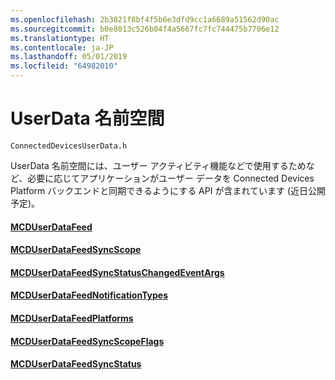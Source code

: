 ```yaml
---
ms.openlocfilehash: 2b3821f8bf4f5b6e3dfd9cc1a6689a51562d90ac
ms.sourcegitcommit: b0e8013c526b04f4a5667fc7fc744475b7706e12
ms.translationtype: HT
ms.contentlocale: ja-JP
ms.lasthandoff: 05/01/2019
ms.locfileid: "64982010"
---
```

# <a name="userdata-namespace"></a>UserData 名前空間

```
ConnectedDevicesUserData.h
```

UserData 名前空間には、ユーザー アクティビティ機能などで使用するためなど、必要に応じてアプリケーションがユーザー データを Connected Devices Platform バックエンドと同期できるようにする API が含まれています (近日公開予定)。

#### <a name="mcduserdatafeedmcduserdatafeedmd"></a>[MCDUserDataFeed](MCDUserDataFeed.md)
#### <a name="mcduserdatafeedsyncscopemcduserdatafeedsyncscopemd"></a>[MCDUserDataFeedSyncScope](MCDUserDataFeedSyncScope.md)
#### <a name="mcduserdatafeedsyncstatuschangedeventargsmcduserdatafeedsyncstatuschangedeventargsmd"></a>[MCDUserDataFeedSyncStatusChangedEventArgs](MCDUserDataFeedSyncStatusChangedEventArgs.md)
#### <a name="mcduserdatafeednotificationtypesmcduserdatafeednotificationtypesmd"></a>[MCDUserDataFeedNotificationTypes](MCDUserDataFeedNotificationTypes.md)
#### <a name="mcduserdatafeedplatformsmcduserdatafeedplatformsmd"></a>[MCDUserDataFeedPlatforms](MCDUserDataFeedPlatforms.md)
#### <a name="mcduserdatafeedsyncscopeflagsmcduserdatafeedsyncscopeflagsmd"></a>[MCDUserDataFeedSyncScopeFlags](MCDUserDataFeedSyncScopeFlags.md)
#### <a name="mcduserdatafeedsyncstatusmcduserdatafeedsyncstatusmd"></a>[MCDUserDataFeedSyncStatus](MCDUserDataFeedSyncStatus.md)
